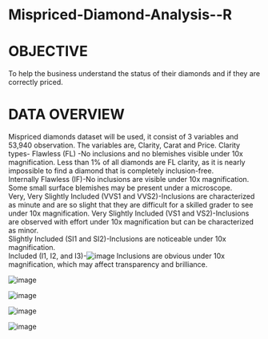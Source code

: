 # Mispriced-Diamond-Analysis--R

 # OBJECTIVE
 To help the business understand the status of their diamonds and if they are correctly priced.
 
 # DATA OVERVIEW
 Mispriced diamonds dataset will be used, it consist of 3 variables and 53,940 observation. The variables are, Clarity, Carat and Price.
 Clarity types-
 Flawless (FL) -No inclusions and no blemishes visible under 10x magnification. Less than 1% of all diamonds are FL clarity, as it is nearly impossible to find a diamond that is completely inclusion-free.  
 Internally Flawless (IF)-No inclusions are visible under 10x magnification. Some small surface blemishes may be present under a microscope.  
 Very, Very Slightly Included (VVS1 and VVS2)-Inclusions are characterized as minute and are so slight that they are difficult for a skilled grader to see under 10x magnification. 
 Very Slightly Included (VS1 and VS2)-Inclusions are observed with effort under 10x magnification but can be characterized as minor.   
 Slightly Included (SI1 and SI2)-Inclusions are noticeable under 10x magnification.   
 Included (I1, I2, and I3)-![image](https://github.com/user-attachments/assets/7f45cb01-2996-4b21-967f-58029728fde0)
Inclusions are obvious under 10x magnification, which may affect transparency and brilliance.


 ![image](https://github.com/user-attachments/assets/c5435ed7-208f-46df-b07a-fea8aae445f7)

 ![image](https://github.com/user-attachments/assets/4da642ae-ded0-4201-a18a-a6de014b0ce8)

 ![image](https://github.com/user-attachments/assets/65921ab1-9b74-4ea5-a0b7-48f03090b03f)

 ![image](https://github.com/user-attachments/assets/e09b8bd7-2353-44cb-b02b-3744912d828e)

 

 


